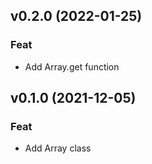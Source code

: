 ## v0.2.0 (2022-01-25)

### Feat

- Add Array.get function

## v0.1.0 (2021-12-05)

### Feat

- Add Array class
